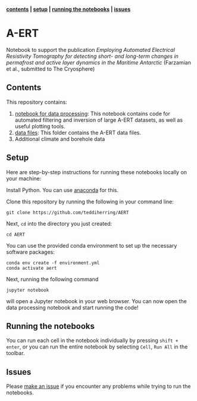 **[contents](#Contents) | [setup](#Setup) | [running the notebooks](#running-the-notebooks) | [issues](#issues)**

# A-ERT
Notebook to support the publication *Employing Automated Electrical Resistivity Tomography for detecting short- and long-term changes in permafrost and active layer dynamics in the Maritime Antarctic* (Farzamian et al., submitted to The Cryosphere)

## Contents

This repository contains:

1. [notebook for data processing](./data_processing_AERT.ipynb): This notebook contains code for automated filtering and inversion of large A-ERT datasets, as well as useful plotting tools.
2. [data files](./data_AERT): This folder contains the A-ERT data files.
3. Additional climate and borehole data
 
## Setup

Here are step-by-step instructions for running these notebooks locally on your machine:

Install Python. You can use [anaconda](https://www.anaconda.com/download/) for this.

Clone this repository by running the following in your command line:

```
git clone https://github.com/teddiherring/AERT
```

Next, `cd` into the directory you just created:

```
cd AERT
```

You can use the provided conda environment to set up the necessary software packages:

```
conda env create -f environment.yml
conda activate aert
```

Next, running the following command

```
jupyter notebook
```

will open a Jupyter notebook in your web browser. You can now open the data processing notebook and start running the code!

## Running the notebooks

You can run each cell in the notebook individually by pressing  `shift + enter`, or you can run the entire notebook by selecting `Cell`, `Run All` in the toolbar.

## Issues

Please [make an issue](https://github.com/teddiherring/AERT/issues) if you encounter any problems while trying to run the notebooks.
